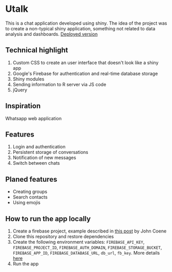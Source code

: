 # Utalk

This is a chat application developed using shiny. The idea of the project was to
create a non-typical shiny application, something not related to data analysis and
dashboards. [Deployed version](https://demo.prod.appsilon.ai/utalk/)

## Technical highlight

1. Custom CSS to create an user interface that doesn't look like a shiny app
2. Google's Firebase for authentication and real-time database storage
3. Shiny modules
4. Sending information to R server via JS code
5. jQuery

## Inspiration

Whatsapp web application

## Features
1. Login and authentication
2. Persistent storage of conversations
3. Notification of new messages
4. Switch between chats

## Planed features

- Creating groups
- Search contacts
- Using emojis

## How to run the app locally

1. Create a firebase project, example described in [this post](https://firebase.john-coene.com/guide/get-started/) by John Coene
2. Clone this repository and restore dependencies
3. Create the following environment variables: `FIREBASE_API_KEY`, `FIREBASE_PROJECT_ID`, `FIREBASE_AUTH_DOMAIN`, `FIREBASE_STORAGE_BUCKET`, `FIREBASE_APP_ID`, `FIREBASE_DATABASE_URL`, `db_url`, `fb_key`. More details [here](https://firebase.john-coene.com/guide/config/)
4. Run the app
